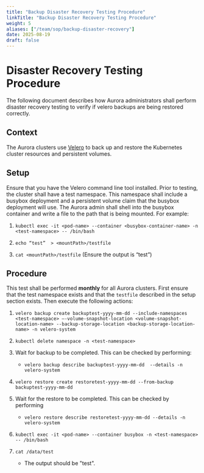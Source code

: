 ```yaml
---
title: "Backup Disaster Recovery Testing Procedure"
linkTitle: "Backup Disaster Recovery Testing Procedure"
weight: 5
aliases: ["/team/sop/backup-disaster-recovery"]
date: 2025-08-19
draft: false
---
```

# Disaster Recovery Testing Procedure

The following document describes how Aurora administrators shall perform disaster recovery testing to verify if velero backups are being restored correctly.

## Context

The Aurora clusters use [Velero](https://velero.io/docs/v1.16/) to back up and restore the Kubernetes cluster resources and persistent volumes. 

## Setup

Ensure that you have the Velero command line tool installed. Prior to testing, the cluster shall have a test namespace. This namespace shall include a busybox deployment and a persistent volume claim that the busybox deployment will use. The Aurora admin shall shell into the busybox container and write a file to the path that is being mounted. For example:

1. `kubectl exec -it <pod-name> --container <busybox-container-name> -n <test-namespace> -- /bin/bash`

2. `echo “test”  > <mountPath>/testfile`

3. `cat <mountPath>/testfile` (Ensure the output is “test”)

## Procedure

This test shall be performed **monthly** for all Aurora clusters.  First ensure that the test namespace exists and that the `testfile` described in the setup section exists. Then execute the following actions:


1. ```velero backup create backuptest-yyyy-mm-dd --include-namespaces <test-namespace> –-volume-snapshot-location <volume-snapshot-location-name> --backup-storage-location <backup-storage-location-name> -n velero-system```

2.  `kubectl delete namespace -n <test-namespace>`

3.  Wait for backup to be completed. This can be checked by performing:

	-	`velero backup describe backuptest-yyyy-mm-dd  --details -n velero-system`

4. `velero restore create restoretest-yyyy-mm-dd --from-backup backuptest-yyyy-mm-dd`

5. Wait for the restore to be completed. This can be checked by performing

	-	`velero restore describe restoretest-yyyy-mm-dd --details -n velero-system`

6. `kubectl exec -it <pod-name> --container busybox -n <test-namespace> -- /bin/bash`

7. `cat /data/test`
	- The output should be "test". 